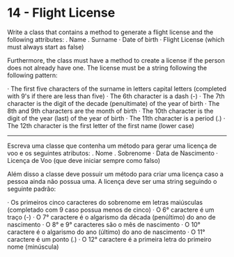 # 14 - Flight License

Write a class that contains a method to generate
a flight license and the following attributes:
. Name
. Surname
· Date of birth
· Flight License (which must always start as false)

Furthermore, the class must have a method to create a
license if the person does not already have one. The license
must be a string following the following pattern:

· The first five characters of the surname in letters
capital letters (completed with 9's if there are less than
five)
· The 6th character is a dash (-)
· The 7th character is the digit of the decade (penultimate) of the
year of birth
· The 8th and 9th characters are the month of birth
· The 10th character is the digit of the year (last) of the year
of birth
· The 11th character is a period (.)
· The 12th character is the first letter of the first name
(lower case)

---

Escreva uma classe que contenha um método para gerar
uma licença de voo e os seguintes atributos:
. Nome
. Sobrenome
· Data de Nascimento
· Licença de Voo (que deve iniciar sempre como falso)

Além disso a classe deve possuir um método para criar uma
licença caso a pessoa ainda não possua uma. A licença
deve ser uma string seguindo o seguinte padrão:

· Os primeiros cinco caracteres do sobrenome em letras
maiúsculas (completado com 9 caso possua menos de
cinco)
· O 6° caractere é um traço (-)
· O 7° caractere é o algarismo da década (penúltimo) do
ano de nascimento
· O 8° e 9° caracteres são o mês de nascimento
· O 10° caractere é o algarismo do ano (último) do ano
de nascimento
· O 11° caractere é um ponto (.)
· O 12° caractere é a primeira letra do primeiro nome
(minúscula)